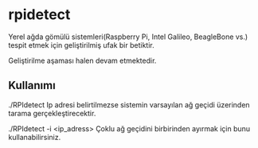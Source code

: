 rpidetect
=========

Yerel ağda gömülü sistemleri(Raspberry Pi, Intel Galileo, BeagleBone vs.) tespit etmek için geliştirilmiş ufak bir betiktir. 

Geliştirilme aşaması halen devam etmektedir.

Kullanımı
---------
./RPIdetect
Ip adresi belirtilmezse sistemin varsayılan ağ geçidi üzerinden tarama gerçekleştirecektir.

./RPIdetect -i <ip_adress>
Çoklu ağ geçidini birbirinden ayırmak için bunu kullanabilirsiniz.
